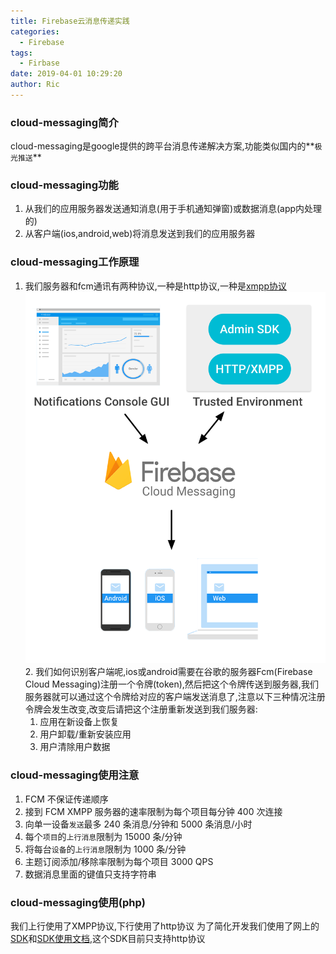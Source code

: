 ```yaml
---
title: Firebase云消息传递实践
categories:
  - Firebase
tags:
  - Firbase
date: 2019-04-01 10:29:20
author: Ric
---
```


### cloud-messaging简介
cloud-messaging是google提供的跨平台消息传递解决方案,功能类似国内的**`极光推送`**

### cloud-messaging功能
1. 从我们的应用服务器发送通知消息(用于手机通知弹窗)或数据消息(app内处理的)
2. 从客户端(ios,android,web)将消息发送到我们的应用服务器

### cloud-messaging工作原理
1. 我们服务器和fcm通讯有两种协议,一种是http协议,一种是[xmpp协议](https://www.ibm.com/developerworks/cn/xml/x-xmppintro/index.html)
![工作原理](../images/cloud-messaging.png)
   2. 我们如何识别客户端呢,ios或android需要在谷歌的服务器Fcm(Firebase Cloud Messaging)注册一个令牌(token),然后把这个令牌传送到服务器,我们服务器就可以通过这个令牌给对应的客户端发送消息了,注意以下三种情况注册令牌会发生改变,改变后请把这个注册重新发送到我们服务器:
      1. 应用在新设备上恢复
      2. 用户卸载/重新安装应用
      3. 用户清除用户数据
   
### cloud-messaging使用注意
1. FCM 不保证传递顺序
2. 接到 FCM XMPP 服务器的速率限制为每个项目每分钟 400 次连接
3. 向单一设备`发送`最多 240 条消息/分钟和 5000 条消息/小时
4. 每个`项目`的`上行消息`限制为 15000 条/分钟
5. 将每台`设备`的`上行消息`限制为 1000 条/分钟
6. 主题订阅添加/移除率限制为每个项目 3000 QPS
7. 数据消息里面的键值只支持字符串

### cloud-messaging使用(php)
我们上行使用了XMPP协议,下行使用了http协议
为了简化开发我们使用了网上的[SDK](https://github.com/kreait/firebase-php/tree/dd34c653997473e3ef2c2d1eb648edd44cc6c2f0)和[SDK使用文档](https://firebase-php.readthedocs.io/en/stable/cloud-messaging.html#),这个SDK目前只支持http协议
